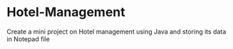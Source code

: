 # Hotel-Management
Create a mini project on Hotel management using Java and storing its data in Notepad file

